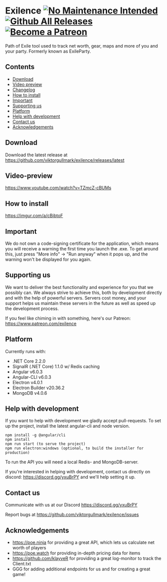 Exilence
[![No Maintenance Intended](http://unmaintained.tech/badge.svg)](http://unmaintained.tech/)
[![Github All Releases](https://img.shields.io/github/downloads/viktorgullmark/exilence/total.svg)](https://github.com/viktorgullmark/exilence/releases)
[![Become a Patreon](https://img.shields.io/badge/patreon-%F0%9F%8E%AF-orange.svg)](https://www.patreon.com/exilence)
===
Path of Exile tool used to track net worth, gear, maps and more of you and your party. Formerly known as ExileParty.

## Contents

- [Download](#download)
- [Video preview](#video-preview)
- [Changelog](https://github.com/viktorgullmark/exilence/blob/master/CHANGELOG.md)
- [How to install](#how-to-install)
- [Important](#important)
- [Supporting us](#supporting-us)
- [Platform](#platform)
- [Help with development](#help-with-development)
- [Contact us](#contact-us)
- [Acknowledgements](#acknowledgements)

## Download

Download the latest release at https://github.com/viktorgullmark/exilence/releases/latest

## Video-preview

https://www.youtube.com/watch?v=TZmcZ-cBUMs

## How to install

https://imgur.com/a/cBibtoF

## Important

We do not own a code-signing certificate for the application, which means you will receive a warning the first time you launch the .exe. To get around this, just press "More info" -> "Run anyway" when it pops up, and the warning won't be displayed for you again.

## Supporting us

We want to deliver the best functionality and experience for you that we possibly can. We always strive to achieve this, both by development directly and with the help of powerful servers. Servers cost money, and your support helps us maintain these servers in the future as well as speed up the development process. 

If you feel like chiming in with something, here's our Patreon: https://www.patreon.com/exilence

## Platform

Currently runs with:

- .NET Core 2.2.0
- SignalR (.NET Core) 1.1.0 w/ Redis caching
- Angular v6.0.3
- Angular-CLI v6.0.3
- Electron v4.0.1
- Electron Builder v20.36.2
- MongoDB v4.0.6

## Help with development

If you want to help with development we gladly accept pull-requests. To set up the project, install the latest angular-cli and node version.

```
npm install -g @angular/cli
npm install
npm run start (to serve the project)
npm run electron:windows (optional, to build the installer for production)
```

To run the API you will need a local Redis- and MongoDB-server.

If you're interested in helping with development, contact us directly on discord: https://discord.gg/yxuBrPY and we'll help setting it up.

## Contact us

Communicate with us at our Discord https://discord.gg/yxuBrPY

Report bugs at https://github.com/viktorgullmark/exilence/issues

## Acknowledgements

- https://poe.ninja for providing a great API, which lets us calculate net worth of players
- https://poe.watch for providing in-depth pricing data for items
- https://github.com/klayveR for providing a great log-monitor to track the Client.txt
- GGG for adding additional endpoints for us and for creating a great game!
